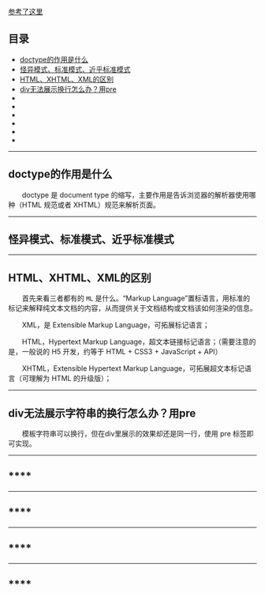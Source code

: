 [参考了这里](http://www.cxymsg.com/guide/htmlBasic.html#doctype%E7%9A%84%E4%BD%9C%E7%94%A8%E6%98%AF%E4%BB%80%E4%B9%88%EF%BC%9F%E2%9C%A8)

## 目录

- [doctype的作用是什么](#doctype)
- [怪异模式、标准模式、近乎标准模式](#mode)
- [HTML、XHTML、XML的区别](#html-xhtml-xml)
- [div无法展示换行怎么办？用pre](#pre)
- [](#)
- [](#)
- [](#)
- [](#)
- [](#)
- [](#)

---

## <span id="doctype">**doctype的作用是什么**</span>

&emsp;&emsp;doctype 是 document type 的缩写，主要作用是告诉浏览器的解析器使用哪种（HTML 规范或者 XHTML）规范来解析页面。

---
## <span id="mode">**怪异模式、标准模式、近乎标准模式**</span>




---
## <span id="html-xhtml-xml">**HTML、XHTML、XML的区别**</span>

&emsp;&emsp;首先来看三者都有的 `ML` 是什么。“Markup Language”置标语言，用标准的标记来解释纯文本文档的内容，从而提供关于文档结构或文档该如何渲染的信息。

&emsp;&emsp;XML，是 Extensible Markup Language，可拓展标记语言；

&emsp;&emsp;HTML，Hypertext Markup Language，超文本链接标记语言；（需要注意的是，一般说的 H5 开发，约等于 HTML + CSS3 + JavaScript + API）

&emsp;&emsp;XHTML，Extensible Hypertext Markup Language，可拓展超文本标记语言（可理解为 HTML 的升级版）；

---
## <span id="pre">**div无法展示字符串的换行怎么办？用pre**</span>

&emsp;&emsp;模板字符串可以换行，但在div里展示的效果却还是同一行，使用 pre 标签即可实现。


---
## <span id="">****</span>




---
## <span id="">****</span>



---
## <span id="">****</span>



---
## <span id="">****</span>
